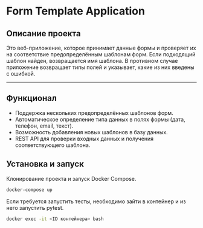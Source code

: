 # Form Template Application

## Описание проекта

Это веб-приложение, которое принимает данные формы и проверяет их на соответствие предопределённым шаблонам форм. Если подходящий шаблон найден, возвращается имя шаблона. В противном случае приложение возвращает типы полей и указывает, какие из них введены с ошибкой.

---

## Функционал

- Поддержка нескольких предопределённых шаблонов форм.
- Автоматическое определение типа данных в полях формы (дата, телефон, email, текст).
- Возможность добавления новых шаблонов в базу данных.
- REST API для проверки входных данных и получения соответствующего шаблона.


## Установка и запуск

Клонирование проекта и запуск Docker Compose.  
```bash
docker-compose up
```  
Если требуется запустить тесты, необходимо зайти в контейнер и из него запустить pytest.  
```bash
docker exec -it <ID контейнера> bash
```  
